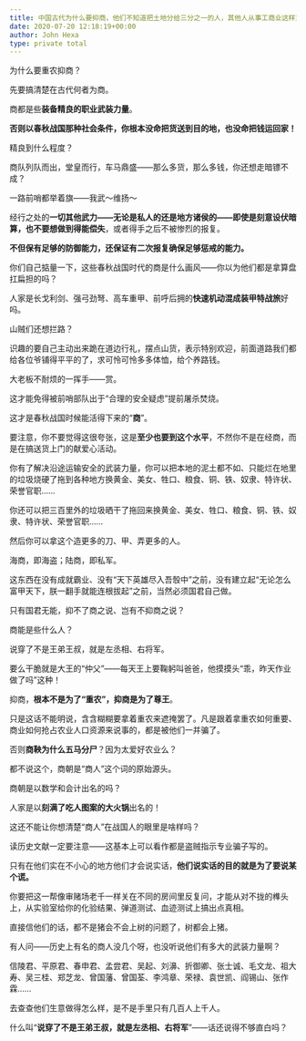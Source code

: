 ```yaml
---
title: 中国古代为什么要抑商，他们不知道把土地分给三分之一的人，其他人从事工商业这样对国家好处更大吗?
date: 2020-07-20 12:18:19+00:00
author: John Hexa
type: private total
---
```

为什么要重农抑商？

先要搞清楚在古代何者为商。

商都是些**装备精良的职业武装力量**。

**否则以春秋战国那种社会条件，你根本没命把货送到目的地，也没命把钱运回家！**

精良到什么程度？

商队列队而出，堂皇而行，车马鼎盛——那么多货，那么多钱，你还想走暗镖不成？

一路前哨都举着旗——我武～维扬～

经行之处的**一切其他武力——无论是私人的还是地方诸侯的——即使是刻意设伏暗算，也不要想做到得能偿失**，或者得手之后不被惨烈的报复。

**不但保有足够的防御能力，还保证有二次报复确保足够惩戒的能力。**

你们自己掂量一下，这些春秋战国时代的商是什么画风——你以为他们都是拿算盘扛扁担的吗？

人家是长戈利剑、强弓劲弩、高车重甲、前呼后拥的**快速机动混成装甲特战旅**好吗。

山贼们还想拦路？

识趣的要自己主动出来跪在道边行礼，摆点山货，表示特别欢迎，前面道路我们都给各位爷铺得平平的了，求可怜可怜多多体恤，给个养路钱。

大老板不耐烦的一挥手——赏。

这才能免得被前哨部队出于“合理的安全疑虑”提前屠杀焚烧。

这才是春秋战国时候能活得下来的“**商**”。

要注意，你不要觉得这很夸张，这是**至少也要到这个水平**，不然你不是在经商，而是在搞送货上门的献爱心活动。

你有了解决沿途运输安全的武装力量，你可以把本地的泥土都不如、只能烂在地里的垃圾烧硬了拖到各种地方换黄金、美女、牲口、粮食、铜、铁、奴隶、特许状、荣誉官职……

你还可以把三百里外的垃圾晒干了拖回来换黄金、美女、牲口、粮食、铜、铁、奴隶、特许状、荣誉官职……

然后你可以拿这个造更多的刀、甲、弄更多的人。

海商，即海盗；陆商，即私军。

这东西在没有成就霸业、没有“天下英雄尽入吾彀中”之前，没有建立起“无论怎么富甲天下，朕一翻手就能连根拔起”之前，当然必须国君自己做。

只有国君无能，抑不了商之说、岂有不抑商之说？

商能是些什么人？

说穿了不是王弟王叔，就是左丞相、右将军。

要么干脆就是大王的“仲父”——每天王上要鞠躬叫爸爸，他摸摸头“乖，昨天作业做了吗”这种！

抑商，**根本不是为了“重农”，抑商是为了尊王**。

只是这话不能明说，含含糊糊要拿着重农来遮掩罢了。凡是跟着拿重农如何重要、商业如何抢占农业人口资源来说事的，都是被他们一并骗了。

  


否则**商鞅为什么五马分尸**？因为太爱好农业么？

都不说这个，商朝是“商人”这个词的原始源头。

商朝是以数学和会计出名的吗？

人家是以**刻满了吃人图案的大火锅**出名的！

这还不能让你想清楚“商人”在战国人的眼里是啥样吗？

读历史文献一定要注意——这基本上可以看作都是盗贼指示专业骗子写的。

只有在他们实在不小心的地方他们才会说实话，**他们说实话的目的就是为了要说某个谎。**

你要把这一帮像审赌场老千一样关在不同的房间里反复问，才能从对不拢的榫头上，从实验室给你的化验结果、弹道测试、血迹测试上搞出点真相。

直接信他们的话，都不是猪会不会上树的问题了，树都会上猪。

有人问——历史上有名的商人没几个呀，也没听说他们有多大的武装力量啊？

信陵君、平原君、春申君、孟尝君、吴起、刘濞、折御卿、张士诚、毛文龙、祖大寿、吴三桂、郑芝龙、曾国藩、曾国荃、李鸿章、荣禄、袁世凯、阎锡山、张作霖……

去查查他们生意做得怎么样，是不是手里只有几百人上千人。

什么叫“**说穿了不是王弟王叔，就是左丞相、右将军**”——话还说得不够直白吗？


